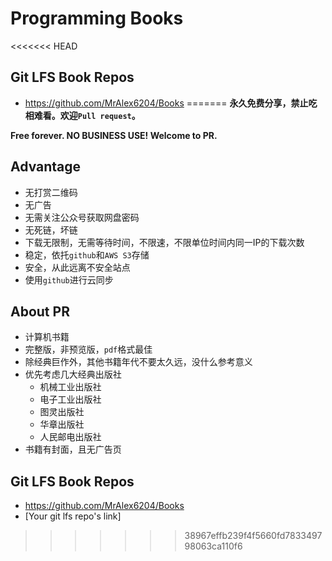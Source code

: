 # Programming Books

<<<<<<< HEAD
## Git LFS Book Repos

- https://github.com/MrAlex6204/Books
=======
**永久免费分享，禁止吃相难看。欢迎`Pull request`。**

**Free forever. NO BUSINESS USE! Welcome to PR.**

## Advantage

- 无打赏二维码
- 无广告
- 无需关注公众号获取网盘密码
- 无死链，坏链
- 下载无限制，无需等待时间，不限速，不限单位时间内同一IP的下载次数
- 稳定，依托`github`和`AWS S3`存储
- 安全，从此远离不安全站点
- 使用`github`进行云同步

## About PR

- 计算机书籍
- 完整版，非预览版，`pdf`格式最佳
- 除经典巨作外，其他书籍年代不要太久远，没什么参考意义
- 优先考虑几大经典出版社
  - 机械工业出版社
  - 电子工业出版社
  - 图灵出版社
  - 华章出版社
  - 人民邮电出版社
- 书籍有封面，且无广告页

## Git LFS Book Repos

- https://github.com/MrAlex6204/Books
- [Your git lfs repo's link]




>>>>>>> 38967effb239f4f5660fd783349798063ca110f6
